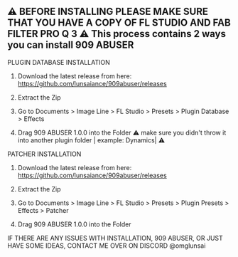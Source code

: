 ⚠️ BEFORE INSTALLING PLEASE MAKE SURE THAT YOU HAVE A COPY OF FL STUDIO AND FAB FILTER PRO Q 3 ⚠️
This process contains 2 ways you can install 909 ABUSER
-
PLUGIN DATABASE INSTALLATION
1. Download the latest release from here: https://github.com/lunsaiance/909abuser/releases 

2. Extract the Zip

3. Go to Documents > Image Line > FL Studio > Presets > Plugin Database > Effects

4. Drag 909 ABUSER 1.0.0 into the Folder 
⚠️ make sure you didn't throw it into another plugin folder | example: Dynamics| ⚠️

PATCHER INSTALLATION
1. Download the latest release from here: https://github.com/lunsaiance/909abuser/releases 

2. Extract the Zip

3. Go to Documents > Image Line > FL Studio > Presets > Plugin Presets > Effects > Patcher

4. Drag 909 ABUSER 1.0.0 into the Folder 

IF THERE ARE ANY ISSUES WITH INSTALLATION, 909 ABUSER, OR JUST HAVE SOME IDEAS, CONTACT ME OVER ON DISCORD @omglunsai
